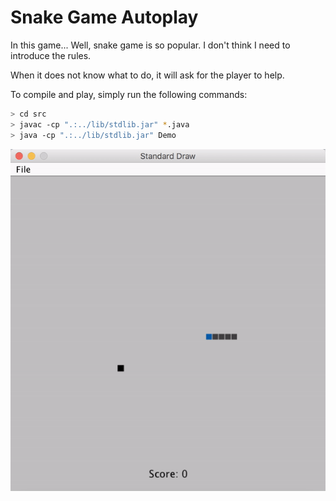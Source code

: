 # Snake Game Autoplay

In this game... Well, snake game is so popular. I don't think I need to introduce the rules.

When it does not know what to do, it will ask for the player to help.

To compile and play, simply run the following commands:
```bash
> cd src
> javac -cp ".:../lib/stdlib.jar" *.java
> java -cp ".:../lib/stdlib.jar" Demo
```

![demo](https://github.com/bambrow/game-development/raw/master/java-snake-game-autoplay/readme.gif)

